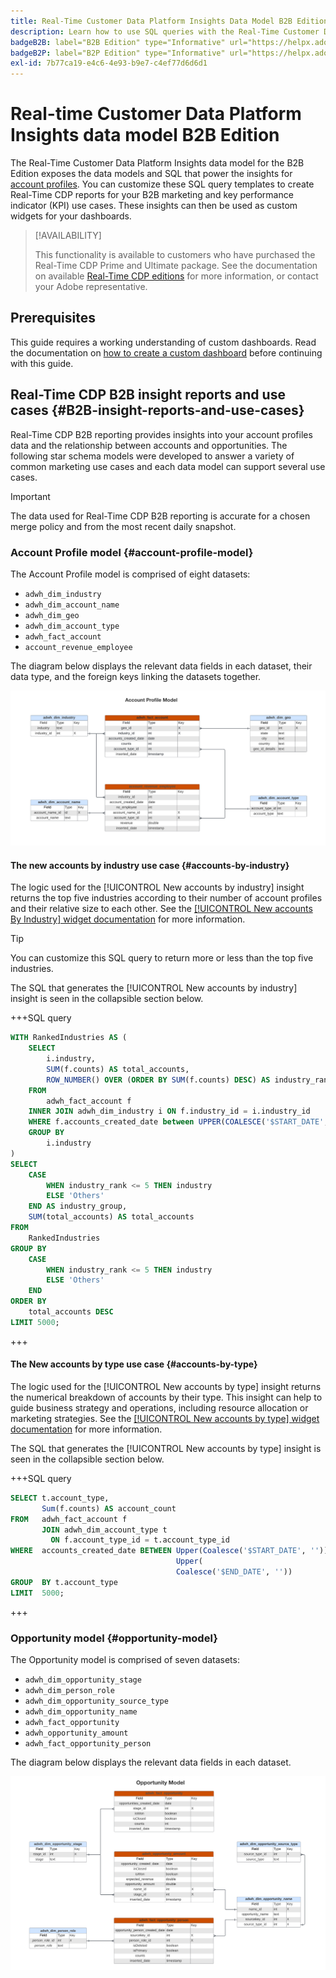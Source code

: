 ```yaml
---
title: Real-Time Customer Data Platform Insights Data Model B2B Edition
description: Learn how to use SQL queries with the Real-Time Customer Data Platform Insights Data Models (B2B Edition) to customize your own Real-Time CDP reports for your marketing and KPI use cases.
badgeB2B: label="B2B Edition" type="Informative" url="https://helpx.adobe.com/legal/product-descriptions/real-time-customer-data-platform-b2b-edition-prime-and-ultimate-packages.html newtab=true"
badgeB2P: label="B2P Edition" type="Informative" url="https://helpx.adobe.com/legal/product-descriptions/real-time-customer-data-platform-b2p-edition-prime-and-ultimate-packages.html newtab=true"
exl-id: 7b77ca19-e4c6-4e93-b9e7-c4ef77d6d6d1
---
```

# Real-time Customer Data Platform Insights data model B2B Edition

The Real-Time Customer Data Platform Insights data model for the B2B Edition exposes the data models and SQL that power the insights for [account profiles](https://experienceleague.adobe.com/en/docs/experience-platform/rtcdp/account/account-profile-overview). You can customize these SQL query templates to create Real-Time CDP reports for your B2B marketing and key performance indicator (KPI) use cases. These insights can then be used as custom widgets for your dashboards. 

>[!AVAILABILITY]
>
>This functionality is available to customers who have purchased the Real-Time CDP Prime and Ultimate package. See the documentation on available [Real-Time CDP editions](../../rtcdp/overview.md#rtcdp-editions) for more information, or contact your Adobe representative. 

<!-- 
See the query accelerated store reporting insights documentation to learn [how to build a reporting insights data model through Query Service for use with accelerated store data and user-defined dashboards](../../query-service/data-distiller/customizable-insights/reporting-insights-data-model.md).
 -->

## Prerequisites

This guide requires a working understanding of custom dashboards. Read the documentation on [how to create a custom dashboard](../user-defined-dashboards.md) before continuing with this guide.

## Real-Time CDP B2B insight reports and use cases {#B2B-insight-reports-and-use-cases}

Real-Time CDP B2B reporting provides insights into your account profiles data and the relationship between accounts and opportunities. The following star schema models were developed to answer a variety of common marketing use cases and each data model can support several use cases.

>[!IMPORTANT]
>
>The data used for Real-Time CDP B2B reporting is accurate for a chosen merge policy and from the most recent daily snapshot.

### Account Profile model {#account-profile-model}

The Account Profile model is comprised of eight datasets:

- `adwh_dim_industry`
- `adwh_dim_account_name`
- `adwh_dim_geo`
- `adwh_dim_account_type`
- `adwh_fact_account`
- `account_revenue_employee`

The diagram below displays the relevant data fields in each dataset, their data type, and the foreign keys linking the datasets together.

![The entity relational diagram for the Account Profile model.](../images/data-models/account-profile-model.png)

#### The new accounts by industry use case {#accounts-by-industry}

The logic used for the [!UICONTROL New accounts by industry] insight returns the top five industries according to their number of account profiles and their relative size to each other. See the [[!UICONTROL New accounts By Industry] widget documentation](../guides/account-profiles.md#accounts-by-industry) for more information. 

>[!TIP]
>
>You can customize this SQL query to return more or less than the top five industries.

The SQL that generates the [!UICONTROL New accounts by industry] insight is seen in the collapsible section below.

+++SQL query

```sql
WITH RankedIndustries AS (
    SELECT
        i.industry,
        SUM(f.counts) AS total_accounts,
        ROW_NUMBER() OVER (ORDER BY SUM(f.counts) DESC) AS industry_rank
    FROM
        adwh_fact_account f
    INNER JOIN adwh_dim_industry i ON f.industry_id = i.industry_id
    WHERE f.accounts_created_date between UPPER(COALESCE('$START_DATE', '')) and UPPER(COALESCE('$END_DATE', ''))
    GROUP BY
        i.industry
)
SELECT
    CASE
        WHEN industry_rank <= 5 THEN industry
        ELSE 'Others'
    END AS industry_group,
    SUM(total_accounts) AS total_accounts
FROM
    RankedIndustries
GROUP BY
    CASE
        WHEN industry_rank <= 5 THEN industry
        ELSE 'Others'
    END
ORDER BY
    total_accounts DESC
LIMIT 5000;
```

+++

#### The New accounts by type use case {#accounts-by-type}

The logic used for the [!UICONTROL New accounts by type] insight returns the numerical breakdown of accounts by their type. This insight can help to guide business strategy and operations, including resource allocation or marketing strategies. See the [[!UICONTROL New accounts by type] widget documentation](../guides/account-profiles.md#accounts-by-type) for more information. 

The SQL that generates the [!UICONTROL New accounts by type] insight is seen in the collapsible section below.

+++SQL query

```sql
SELECT t.account_type,
       Sum(f.counts) AS account_count
FROM   adwh_fact_account f
       JOIN adwh_dim_account_type t
         ON f.account_type_id = t.account_type_id
WHERE  accounts_created_date BETWEEN Upper(Coalesce('$START_DATE', '')) AND
                                     Upper(
                                     Coalesce('$END_DATE', ''))
GROUP  BY t.account_type
LIMIT  5000; 
```

+++

### Opportunity model {#opportunity-model}

The Opportunity model is comprised of seven datasets:

- `adwh_dim_opportunity_stage`
- `adwh_dim_person_role`
- `adwh_dim_opportunity_source_type`
- `adwh_dim_opportunity_name`
- `adwh_fact_opportunity`
- `adwh_opportunity_amount`
- `adwh_fact_opportunity_person`

The diagram below displays the relevant data fields in each dataset.

![The entity relational diagram for the Opportunity model.](../images/data-models/opportunity-model.png)
